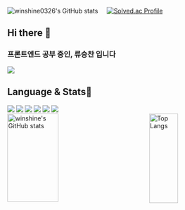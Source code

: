 ![winshine0326's GitHub stats](https://github-readme-stats.vercel.app/api?username=winshine0326&show_icons=true&theme=tokyonight)&nbsp;&nbsp;&nbsp;&nbsp;&nbsp;[![Solved.ac Profile](http://mazassumnida.wtf/api/v2/generate_badge?boj=winshine0326)](https://solved.ac/winshine0326)

## Hi there 👋

<h3>프론트엔드 공부 중인, 류승찬 입니다</h3>
<img src="https://capsule-render.vercel.app/api?type=waving&color=00BFFF&height=270&section=header&text=Welcome%20to%20Winshine's%20Github&fontSize=40&fontColor=D3D3D3&textAlign=right&section=header" />

<h2>Language & Stats🌱</h2>
<div style="display: flex; align-items: center; justify-content: space-between;">
    <div>
        <img src="https://img.shields.io/badge/java-%23ED8B00.svg?style=for-the-badge&logo=openjdk&logoColor=white"/>
        <img src="https://img.shields.io/badge/c-%2300599C.svg?style=for-the-badge&logo=c&logoColor=white"/>
        <img src="https://img.shields.io/badge/html5-%23E34F26.svg?style=for-the-badge&logo=html5&logoColor=white"/>
        <img src="https://img.shields.io/badge/css-1572B6?style=for-the-badge&logo=css3&logoColor=white"> 
        <img src="https://img.shields.io/badge/javascript-F7DF1E?style=for-the-badge&logo=javascript&logoColor=black"> 
        <img src="https://img.shields.io/badge/Python-3776AB?style=for-the-badge&logo=Python&logoColor=white"/>
    </div>
</div>
<div style="display: flex; flex-direction: row; justify-content: space-between; gap: 10px;">
    <img src="https://github-readme-stats.vercel.app/api?username=winshine0326&show_icons=true&theme=radical&cache_seconds=1500" alt="winshine's GitHub stats" style="width: 48%; height: 200px;" />
    <img src="https://github-readme-stats.vercel.app/api/top-langs/?username=winshine0326&layout=compact&theme=radical&cache_seconds=1500" alt="Top Langs" style="width: 36%; height: 203px;" />
</div>
